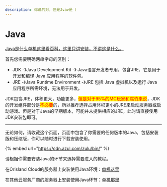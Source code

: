 ```yaml
---
description: 你说的对，但是Jvav是（
---
```


# Java

[Java是什么单机这里看百科，这里只讲安装，不讲这是什么。](https://baike.baidu.com/item/JAVA/85979)

首先您需要明确两串字母的区别：

* JDK -》Java Development Kit -》 Java语言开发者专用，包含JRE，它是用于开发和编译 Java 应用程序的软件包。
* JRE -》Java Runtime Environment -》JRE 包括 Java 虚拟机以及运行 Java 应用程序所需环境，无法用于开发。

JDK包含JRE，体积更大，功能更多，<mark style="color:red;">但是对于95%的MC玩家和腐竹来说</mark>，JDK的开发组件部分是<mark style="color:red;">不必要</mark>的，所以推荐选择占用体积更小的JRE来启动服务器或启动游戏。但是对于Java的早期版本，可能并未提供相应的JRE，此时请直接使用JDK安装包即可。

***

无论如何，请收藏这个页面，页面中包含了你需要的任何版本的Java，包括安装版和压缩版，你可以随时进行下载安装使用。

{% embed url="https://cdn.azul.com/zulu/bin/" %}

请根据你需要安装Java的环节来选择需要进入的教程。

在Orisland Cloud的服务器上安装使用Java环境：[单机这里](zai-ben-zhan-nei-an-zhuang.md)

在其他云服务厂商的服务器上安装使用Java环节：[单机那里](zai-ben-zhan-wai-an-zhuang.md)
